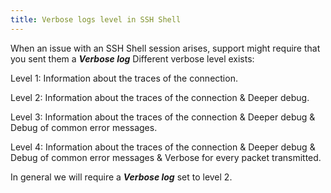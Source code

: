 ```yaml
---
title: Verbose logs level in SSH Shell
---
```

When an issue with an SSH Shell session arises, support might require that you sent them a ***Verbose log*** Different verbose level exists:  

Level 1: Information about the traces of the connection.  

Level 2: Information about the traces of the connection & Deeper debug. 

Level 3: Information about the traces of the connection & Deeper debug & Debug of common error messages.

Level 4: Information about the traces of the connection & Deeper debug & Debug of common error messages & Verbose for every packet transmitted.

In general we will require a ***Verbose log*** set to level 2.
